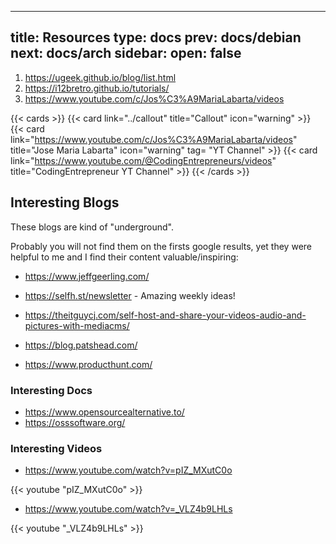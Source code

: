 
---
title: Resources
type: docs
prev: docs/debian
next: docs/arch
sidebar:
  open: false
---


1. https://ugeek.github.io/blog/list.html
2. https://i12bretro.github.io/tutorials/
3. https://www.youtube.com/c/Jos%C3%A9MariaLabarta/videos

{{< cards >}}
  {{< card link="../callout" title="Callout" icon="warning" >}}
  {{< card link="https://www.youtube.com/c/Jos%C3%A9MariaLabarta/videos" title="Jose Maria Labarta" icon="warning" tag= "YT Channel" >}}
  {{< card link="https://www.youtube.com/@CodingEntrepreneurs/videos" title="CodingEntrepreneur YT Channel" >}}
{{< /cards >}}

## Interesting Blogs

These blogs are kind of "underground".

Probably you will not find them on the firsts google results, yet they were helpful to me and I find their content valuable/inspiring:

* https://www.jeffgeerling.com/
* https://selfh.st/newsletter - Amazing weekly ideas!
* https://theitguycj.com/self-host-and-share-your-videos-audio-and-pictures-with-mediacms/
* https://blog.patshead.com/

* https://www.producthunt.com/

### Interesting Docs

* https://www.opensourcealternative.to/
* https://osssoftware.org/

### Interesting Videos

* https://www.youtube.com/watch?v=pIZ_MXutC0o

<!-- {{< youtube id="v=pIZ_MXutC0o" autoplay="false" >}} -->
{{< youtube "pIZ_MXutC0o" >}}


* https://www.youtube.com/watch?v=_VLZ4b9LHLs

<!-- {{< youtube id="v=_VLZ4b9LHLs" autoplay="false" >}} -->
{{< youtube "_VLZ4b9LHLs" >}}
